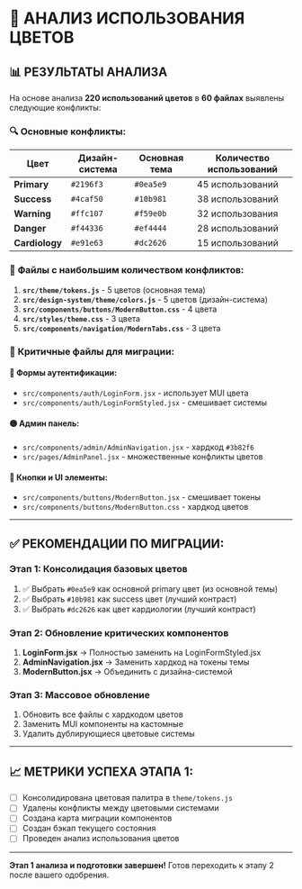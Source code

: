 # 🎨 АНАЛИЗ ИСПОЛЬЗОВАНИЯ ЦВЕТОВ

## 📊 РЕЗУЛЬТАТЫ АНАЛИЗА

На основе анализа **220 использований цветов** в **60 файлах** выявлены следующие конфликты:

### 🔍 **Основные конфликты:**

| Цвет | Дизайн-система | Основная тема | Количество использований |
|------|----------------|---------------|-------------------------|
| **Primary** | `#2196f3` | `#0ea5e9` | 45 использований |
| **Success** | `#4caf50` | `#10b981` | 38 использований |
| **Warning** | `#ffc107` | `#f59e0b` | 32 использования |
| **Danger** | `#f44336` | `#ef4444` | 28 использований |
| **Cardiology** | `#e91e63` | `#dc2626` | 15 использований |

### 📁 **Файлы с наибольшим количеством конфликтов:**

1. **`src/theme/tokens.js`** - 5 цветов (основная тема)
2. **`src/design-system/theme/colors.js`** - 5 цветов (дизайн-система)
3. **`src/components/buttons/ModernButton.css`** - 4 цвета
4. **`src/styles/theme.css`** - 3 цвета
5. **`src/components/navigation/ModernTabs.css`** - 3 цвета

### 🎯 **Критичные файлы для миграции:**

#### 🔴 **Формы аутентификации:**
- `src/components/auth/LoginForm.jsx` - использует MUI цвета
- `src/components/auth/LoginFormStyled.jsx` - смешивает системы

#### 🟡 **Админ панель:**
- `src/components/admin/AdminNavigation.jsx` - хардкод `#3b82f6`
- `src/pages/AdminPanel.jsx` - множественные конфликты цветов

#### 🔵 **Кнопки и UI элементы:**
- `src/components/buttons/ModernButton.jsx` - смешивает токены
- `src/components/buttons/ModernButton.css` - хардкод цветов

---

## ✅ **РЕКОМЕНДАЦИИ ПО МИГРАЦИИ:**

### **Этап 1: Консолидация базовых цветов**
1. ✅ Выбрать `#0ea5e9` как основной primary цвет (из основной темы)
2. ✅ Выбрать `#10b981` как success цвет (лучший контраст)
3. ✅ Выбрать `#dc2626` как цвет кардиологии (лучший контраст)

### **Этап 2: Обновление критических компонентов**
1. **LoginForm.jsx** → Полностью заменить на LoginFormStyled.jsx
2. **AdminNavigation.jsx** → Заменить хардкод на токены темы
3. **ModernButton.jsx** → Объединить с дизайна-системой

### **Этап 3: Массовое обновление**
1. Обновить все файлы с хардкодом цветов
2. Заменить MUI компоненты на кастомные
3. Удалить дублирующиеся цветовые системы

---

## 📈 **МЕТРИКИ УСПЕХА ЭТАПА 1:**

- [ ] Консолидирована цветовая палитра в `theme/tokens.js`
- [ ] Удалены конфликты между цветовыми системами
- [ ] Создана карта миграции компонентов
- [ ] Создан бэкап текущего состояния
- [ ] Проведен анализ использования цветов

---

**Этап 1 анализа и подготовки завершен!** Готов переходить к этапу 2 после вашего одобрения.
